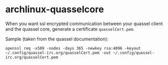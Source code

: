 archlinux-quasselcore
=====================

When you want ssl encrypted communication between your quassel client and the quassel core, generate a certificate `quasselCert.pem`.

Sample (taken from the quassel documentation):

~~~
openssl req -x509 -nodes -days 365 -newkey rsa:4096 -keyout ~/.config/quassel-irc.org/quasselCert.pem -out ~/.config/quassel-irc.org/quasselCert.pem
~~~
